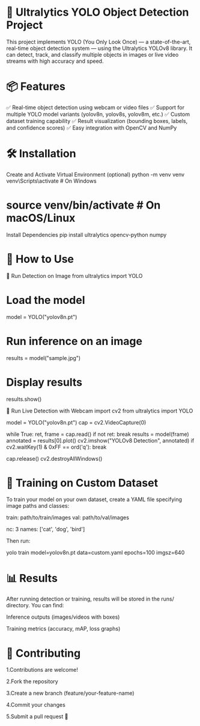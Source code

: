 
# 🧠 Ultralytics YOLO Object Detection Project

This project implements YOLO (You Only Look Once) — a state-of-the-art, real-time object detection system — using the Ultralytics YOLOv8 library.
It can detect, track, and classify multiple objects in images or live video streams with high accuracy and speed.

# 📦 Features

✅ Real-time object detection using webcam or video files
✅ Support for multiple YOLO model variants (yolov8n, yolov8s, yolov8m, etc.)
✅ Custom dataset training capability
✅ Result visualization (bounding boxes, labels, and confidence scores)
✅ Easy integration with OpenCV and NumPy

# 🛠️ Installation

 Create and Activate Virtual Environment (optional)
python -m venv venv
venv\Scripts\activate  # On Windows
# source venv/bin/activate  # On macOS/Linux

 Install Dependencies
pip install ultralytics opencv-python numpy

# 🧩 How to Use
🔹 Run Detection on Image
from ultralytics import YOLO

# Load the model
model = YOLO("yolov8n.pt")

# Run inference on an image
results = model("sample.jpg")

# Display results
results.show()

🔹 Run Live Detection with Webcam
import cv2
from ultralytics import YOLO

model = YOLO("yolov8n.pt")
cap = cv2.VideoCapture(0)

while True:
    ret, frame = cap.read()
    if not ret:
        break
    results = model(frame)
    annotated = results[0].plot()
    cv2.imshow("YOLOv8 Detection", annotated)
    if cv2.waitKey(1) & 0xFF == ord('q'):
        break

cap.release()
cv2.destroyAllWindows()

# 🧠 Training on Custom Dataset

To train your model on your own dataset, create a YAML file specifying image paths and classes:

train: path/to/train/images
val: path/to/val/images

nc: 3
names: ['cat', 'dog', 'bird']


Then run:

yolo train model=yolov8n.pt data=custom.yaml epochs=100 imgsz=640

# 📊 Results

After running detection or training, results will be stored in the runs/ directory.
You can find:

Inference outputs (images/videos with boxes)

Training metrics (accuracy, mAP, loss graphs)


# 🤝 Contributing

1.Contributions are welcome!

2.Fork the repository

3.Create a new branch (feature/your-feature-name)

4.Commit your changes

5.Submit a pull request 🚀

